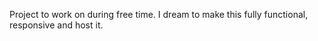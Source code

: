Project to work on during free time. I dream to make this fully functional, responsive and host it.
